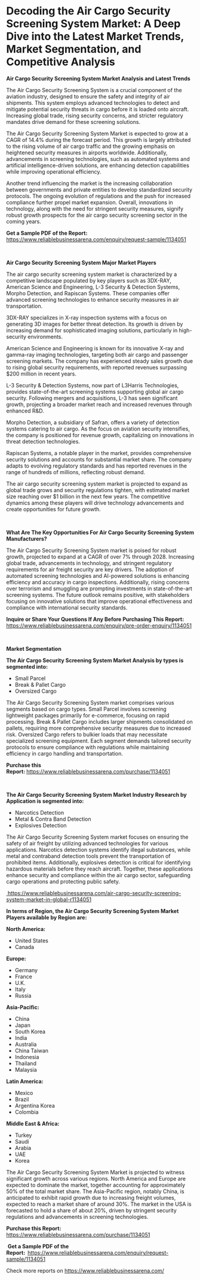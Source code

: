 <p><h1>Decoding the Air Cargo Security Screening System Market: A Deep Dive into the Latest Market Trends, Market Segmentation, and Competitive Analysis</h1></p><p><strong>Air Cargo Security Screening System Market Analysis and Latest Trends</strong></p>
<p><p>The Air Cargo Security Screening System is a crucial component of the aviation industry, designed to ensure the safety and integrity of air shipments. This system employs advanced technologies to detect and mitigate potential security threats in cargo before it is loaded onto aircraft. Increasing global trade, rising security concerns, and stricter regulatory mandates drive demand for these screening solutions.</p><p>The Air Cargo Security Screening System Market is expected to grow at a CAGR of 14.4% during the forecast period. This growth is largely attributed to the rising volume of air cargo traffic and the growing emphasis on heightened security measures in airports worldwide. Additionally, advancements in screening technologies, such as automated systems and artificial intelligence-driven solutions, are enhancing detection capabilities while improving operational efficiency.</p><p>Another trend influencing the market is the increasing collaboration between governments and private entities to develop standardized security protocols. The ongoing evolution of regulations and the push for increased compliance further propel market expansion. Overall, innovations in technology, along with the need for stringent security measures, signify robust growth prospects for the air cargo security screening sector in the coming years.</p></p>
<p><strong>Get a Sample PDF of the Report:&nbsp;</strong> <a href="https://www.reliablebusinessarena.com/enquiry/request-sample/1134051?utm_campaign=2209&utm_medium=2&utm_source=Github&utm_content=ia&utm_term=25032025&utm_id=air-cargo-security-screening-system">https://www.reliablebusinessarena.com/enquiry/request-sample/1134051</a></p>
<p>&nbsp;</p>
<p><strong>Air Cargo Security Screening System Major Market Players</strong></p>
<p><p>The air cargo security screening system market is characterized by a competitive landscape populated by key players such as 3DX-RAY, American Science and Engineering, L-3 Security & Detection Systems, Morpho Detection, and Rapiscan Systems. These companies offer advanced screening technologies to enhance security measures in air transportation.</p><p>3DX-RAY specializes in X-ray inspection systems with a focus on generating 3D images for better threat detection. Its growth is driven by increasing demand for sophisticated imaging solutions, particularly in high-security environments.</p><p>American Science and Engineering is known for its innovative X-ray and gamma-ray imaging technologies, targeting both air cargo and passenger screening markets. The company has experienced steady sales growth due to rising global security requirements, with reported revenues surpassing $200 million in recent years.</p><p>L-3 Security & Detection Systems, now part of L3Harris Technologies, provides state-of-the-art screening systems supporting global air cargo security. Following mergers and acquisitions, L-3 has seen significant growth, projecting a broader market reach and increased revenues through enhanced R&D.</p><p>Morpho Detection, a subsidiary of Safran, offers a variety of detection systems catering to air cargo. As the focus on aviation security intensifies, the company is positioned for revenue growth, capitalizing on innovations in threat detection technologies.</p><p>Rapiscan Systems, a notable player in the market, provides comprehensive security solutions and accounts for substantial market share. The company adapts to evolving regulatory standards and has reported revenues in the range of hundreds of millions, reflecting robust demand.</p><p>The air cargo security screening system market is projected to expand as global trade grows and security regulations tighten, with estimated market size reaching over $1 billion in the next few years. The competitive dynamics among these players will drive technology advancements and create opportunities for future growth.</p></p>
<p>&nbsp;</p>
<p><strong>What Are The Key Opportunities For Air Cargo Security Screening System Manufacturers?</strong></p>
<p><p>The Air Cargo Security Screening System market is poised for robust growth, projected to expand at a CAGR of over 7% through 2028. Increasing global trade, advancements in technology, and stringent regulatory requirements for air freight security are key drivers. The adoption of automated screening technologies and AI-powered solutions is enhancing efficiency and accuracy in cargo inspections. Additionally, rising concerns over terrorism and smuggling are prompting investments in state-of-the-art screening systems. The future outlook remains positive, with stakeholders focusing on innovative solutions that improve operational effectiveness and compliance with international security standards.</p></p>
<p><strong>Inquire or Share Your Questions If Any Before Purchasing This Report:</strong> <a href="https://www.reliablebusinessarena.com/enquiry/pre-order-enquiry/1134051?utm_campaign=2209&utm_medium=2&utm_source=Github&utm_content=ia&utm_term=25032025&utm_id=air-cargo-security-screening-system">https://www.reliablebusinessarena.com/enquiry/pre-order-enquiry/1134051</a></p>
<p>&nbsp;</p>
<p><strong>Market Segmentation</strong></p>
<p><strong>The Air Cargo Security Screening System Market Analysis by types is segmented into:</strong></p>
<p><ul><li>Small Parcel</li><li>Break & Pallet Cargo</li><li>Oversized Cargo</li></ul></p>
<p><p>The Air Cargo Security Screening System market comprises various segments based on cargo types. Small Parcel involves screening lightweight packages primarily for e-commerce, focusing on rapid processing. Break & Pallet Cargo includes larger shipments consolidated on pallets, requiring more comprehensive security measures due to increased risk. Oversized Cargo refers to bulkier loads that may necessitate specialized screening equipment. Each segment demands tailored security protocols to ensure compliance with regulations while maintaining efficiency in cargo handling and transportation.</p></p>
<p><strong>Purchase this Report:&nbsp;</strong><a href="https://www.reliablebusinessarena.com/purchase/1134051?utm_campaign=2209&utm_medium=2&utm_source=Github&utm_content=ia&utm_term=25032025&utm_id=air-cargo-security-screening-system">https://www.reliablebusinessarena.com/purchase/1134051</a></p>
<p>&nbsp;</p>
<p><strong>The Air Cargo Security Screening System Market Industry Research by Application is segmented into:</strong></p>
<p><ul><li>Narcotics Detection</li><li>Metal & Contra Band Detection</li><li>Explosives Detection</li></ul></p>
<p><p>The Air Cargo Security Screening System market focuses on ensuring the safety of air freight by utilizing advanced technologies for various applications. Narcotics detection systems identify illegal substances, while metal and contraband detection tools prevent the transportation of prohibited items. Additionally, explosives detection is critical for identifying hazardous materials before they reach aircraft. Together, these applications enhance security and compliance within the air cargo sector, safeguarding cargo operations and protecting public safety.</p></p>
<p><a href="https://www.reliablebusinessarena.com/air-cargo-security-screening-system-market-in-global-r1134051?utm_campaign=2209&utm_medium=2&utm_source=Github&utm_content=ia&utm_term=25032025&utm_id=air-cargo-security-screening-system">&nbsp;https://www.reliablebusinessarena.com/air-cargo-security-screening-system-market-in-global-r1134051</a></p>
<p><strong>In terms of Region, the Air Cargo Security Screening System Market Players available by Region are:</strong></p>
<p>
    <p> <strong> North America: </strong>
        <ul>
            <li>United States</li>
            <li>Canada</li>
        </ul>
        </p> 
    <p> <strong> Europe: </strong>
        <ul>
            <li>Germany</li>
            <li>France</li>
            <li>U.K.</li>
            <li>Italy</li>
            <li>Russia</li>
        </ul>
        </p> 
    <p> <strong> Asia-Pacific: </strong>
        <ul>
            <li>China</li>
            <li>Japan</li>
            <li>South Korea</li>
            <li>India</li>
            <li>Australia</li>
            <li>China Taiwan</li>
            <li>Indonesia</li>
            <li>Thailand</li>
            <li>Malaysia</li>
        </ul>
        </p> 
    <p> <strong> Latin America: </strong>
        <ul>
            <li>Mexico</li>
            <li>Brazil</li>
            <li>Argentina Korea</li>
            <li>Colombia</li>
        </ul>
        </p> 
    <p> <strong> Middle East & Africa: </strong>
        <ul>
            <li>Turkey</li>
            <li>Saudi</li>
            <li>Arabia</li>
            <li>UAE</li>
            <li>Korea</li>
        </ul>
    </p>
    </p>
<p><p>The Air Cargo Security Screening System Market is projected to witness significant growth across various regions. North America and Europe are expected to dominate the market, together accounting for approximately 50% of the total market share. The Asia-Pacific region, notably China, is anticipated to exhibit rapid growth due to increasing freight volumes, expected to reach a market share of around 30%. The market in the USA is forecasted to hold a share of about 20%, driven by stringent security regulations and advancements in screening technologies.</p></p>
<p><strong>Purchase this Report: </strong><a href="https://www.reliablebusinessarena.com/purchase/1134051?utm_campaign=2209&utm_medium=2&utm_source=Github&utm_content=ia&utm_term=25032025&utm_id=air-cargo-security-screening-system">https://www.reliablebusinessarena.com/purchase/1134051</a></p>
<p>&nbsp;<strong>Get a Sample PDF of the Report:&nbsp;&nbsp;</strong><a href="https://www.reliablebusinessarena.com/enquiry/request-sample/1134051?utm_campaign=2209&utm_medium=2&utm_source=Github&utm_content=ia&utm_term=25032025&utm_id=air-cargo-security-screening-system">https://www.reliablebusinessarena.com/enquiry/request-sample/1134051</a></p>
<p><strong></strong></p>
<p>Check more reports on <a href="https://www.reliablebusinessarena.com/?utm_campaign=2209&utm_medium=2&utm_source=Github&utm_content=ia&utm_term=25032025&utm_id=air-cargo-security-screening-system">https://www.reliablebusinessarena.com/</a></p>